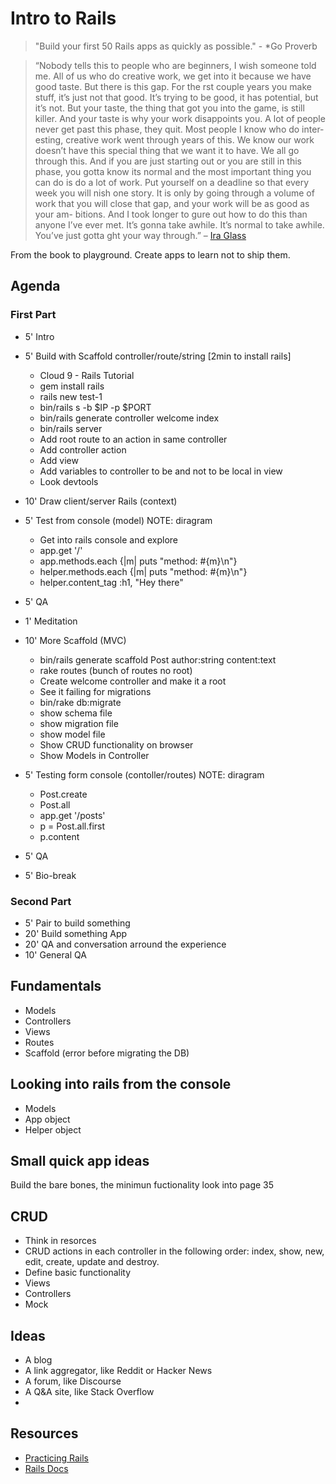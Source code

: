 # Intro to Rails
> "Build your first 50 Rails apps as quickly as possible." - *Go Proverb

> “Nobody tells this to people who are beginners, I wish someone told me. All of us who do creative work, we get into it because we have good taste. But there is this gap. For the  rst couple years you make stuff, it’s just not that good. It’s trying to be good, it has potential, but it’s not. But your taste, the thing that got you into the game, is still killer. And your taste is why your work disappoints you. A lot of people never get past this phase, they quit. Most people I know who do inter- esting, creative work went through years of this. We know our work doesn’t have this special thing that we want it to have. We all go through this. And if you are just starting out or you are still in this phase, you gotta know its normal and the most important thing you can do is do a lot of work. Put yourself on a deadline so that every week you will  nish one story. It is only by going through a volume of work that you will close that gap, and your work will be as good as your am- bitions. And I took longer to  gure out how to do this than anyone I’ve ever met. It’s gonna take awhile. It’s normal to take awhile. You’ve just gotta  ght your way through.” – [Ira Glass](https://www.youtube.com/watch?v=BI23U7U2aUY)

From the book to playground. Create apps to learn not to ship them.

## Agenda
### First Part
* 5'  Intro
* 5'  Build with Scaffold controller/route/string [2min to install rails]
  * Cloud 9 - Rails Tutorial
  * gem install rails
  * rails new test-1
  * bin/rails s -b $IP -p $PORT
  * bin/rails generate controller welcome index
  * bin/rails server
  * Add root route to an action in same controller
  * Add controller action
  * Add view
  * Add variables to controller to be and not to be local in view
  * Look devtools
* 10' Draw client/server Rails (context)
* 5'  Test from console (model) NOTE: diragram
    * Get into rails console and explore
    * app.get '/'
    * app.methods.each {|m| puts "method: #{m}\n"}
    * helper.methods.each {|m| puts "method: #{m}\n"}
    * helper.content_tag :h1, "Hey there"
* 5'  QA
* 1'  Meditation
* 10' More Scaffold (MVC)
    * bin/rails generate scaffold Post author:string content:text
    * rake routes (bunch of routes no root)
    * Create welcome controller and make it a root
    * See it failing for migrations
    * bin/rake db:migrate
    * show schema file
    * show migration file
    * show model file
    * Show CRUD functionality on browser
    * Show Models in Controller
* 5'  Testing form console (contoller/routes) NOTE: diragram
    * Post.create
    * Post.all
    * app.get '/posts'
    * p = Post.all.first
    * p.content
    
* 5'  QA
* 5'  Bio-break  

### Second Part
* 5'  Pair to build something
* 20' Build something App
* 20' QA and conversation arround the experience
* 10' General QA


## Fundamentals
* Models
* Controllers
* Views
* Routes
* Scaffold (error before migrating the DB)

## Looking into rails from the console
* Models
* App object
* Helper object

## Small quick app ideas
Build the bare bones, the minimun fuctionality
look into page 35

## CRUD
* Think in resorces
* CRUD actions in each controller in the following order: index, show, new, edit, create, update and destroy.
* Define basic functionality
* Views
* Controllers
* Mock

## Ideas
* A blog
* A link aggregator, like Reddit or Hacker News
* A forum, like Discourse
* A Q&A site, like Stack Overflow
* 

## Resources
* [Practicing Rails](https://www.justinweiss.com/practicing-rails/)
* [Rails Docs](http://guides.rubyonrails.org/getting_started.html)



